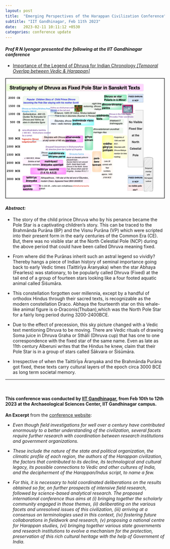 ```yaml
---
layout: post
title:  "Emerging Perspectives of the Harappan Civilization Conference"
subtitle: "IIT Gandhinagar, Feb 11th 2023"
date:   2023-02-11 10:11:12 +0530
categories: conference update
---
```


#### _Prof R N Iyengar presented the following at the IIT Gandhinagar conference_

- [Importance of the Legend of Dhruva for Indian Chronology _[Temporal Overlap between Vedic & Harappan]_](/assets/talks/2023-02-11-iitg/dhruva-stratigraphy.pdf) 

![center()](/assets/talks/2023-02-11-iitg/dhruva-stratigraphy.jpg)

<!-- [![center()](/assets/talks/2023-02-11-iitg/dhruva-stratigraphy.jpg){:style="display:block; margin-left:auto; margin-right:auto"}](/assets/talks/2023-02-11-iitg/dhruva-stratigraphy.pdf) -->

#### _Abstract:_


- The story of the child prince Dhruva who by his penance became the Pole Star is a captivating children’s story. This can be traced to the Brahmānda Purāna (BP) and the Visnu Purāna (VP) which were scripted into their present form in the early centuries of the Common Era (CE). But, there was no visible star at the North Celestial Pole (NCP) during the above period that could have been called Dhruva meaning fixed.
  
- From where did the Purānas inherit such an astral legend so vividly? Thereby hangs a piece of Indian history of seminal importance going back to early Vedic times (Taittirīya Āranyaka) when the star Abhaya (Fearless) was stationary, to be popularly called Dhruva (Fixed) at the tail end of a group of fourteen stars looking like a four footed aquatic animal called Śiśumāra. 
  
- This constellation forgotten over millennia, except by a handful of orthodox Hindus through their sacred texts, is recognizable as the modern constellation Draco. Abhaya the fourteenth star on this whale-like animal figure is α-Draconis(Thuban),which was the North Pole Star for a fairly long period during 3200-2400BCE. 
  
- Due to the effect of precession, this sky picture changed with a Vedic text mentioning Dhruva to be moving. There are Vedic rituals of drawing Soma juice in Dhruva Graha or Sthālī (Dhruva cup) that has one to one correspondence with the fixed star of the same name. Even as late as 11th century Alberuni writes that the Hindus he knew, claim that their Pole Star is in a group of stars called Śākvara or Śiśūmāra. 
  
- Irrespective of when the Taittirīya Āranyaka and the Brahmānda Purāna got fixed, these texts carry cultural layers of the epoch circa 3000 BCE as long term societal memory.
  

---
<br>


#### This conference was conducted by [IIT Gandhinagar](https://asc.iitgn.ac.in/assets/events/training_workshop/Book_of_Abstracts_com.pdf), from Feb 10th to 12th 2023 at the Archaeological Sciences Center, IIT Gandhinagar campus.


**An Excerpt** from the [conference website](https://asc.iitgn.ac.in/assets/events/training_workshop/Book_of_Abstracts_com.pdf):

- _Even though field investigations for well over a century have contributed enormously to a better understanding of the civilization, several facets require further research with coordination between research institutions and government organizations._

- _These include the nature of the state and political organization, the climatic profile of each region, the authors of the Harappan civilization, the factors that contributed to its decline, its technological and cultural legacy, its possible connections to Vedic and other cultures of India, and the decipherment of the Harappan/Indus script, to name a few._

- _For this, it is necessary to hold coordinated deliberations on the results obtained so far, on further prospects of intensive field research, followed by science-based analytical research. The proposed international conference thus aims at (i) bringing together the scholarly community engaged in those themes, (ii) deliberating on the various facets and unresolved issues of this civilization, (iii) arriving at a consensus on terminologies used in this context, (iv) fostering future collaborations in fieldwork and research, (v) proposing a national centre for Harappan studies, (vi) bringing together various state governments and research institutions to evolve a mechanism for the protection, preservation of this rich cultural heritage with the help of Government of India._



